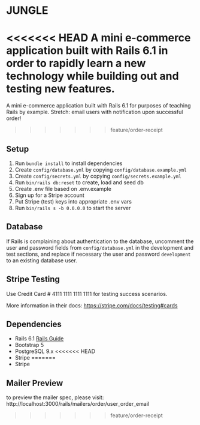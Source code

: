 # JUNGLE

<<<<<<< HEAD
A mini e-commerce application built with Rails 6.1 in order to rapidly learn a new technology while building out and testing new features. 
=======
A mini e-commerce application built with Rails 6.1 for purposes of teaching Rails by example.
Stretch: email users with notification upon successful order!
>>>>>>> feature/order-receipt

## Setup

1. Run `bundle install` to install dependencies
2. Create `config/database.yml` by copying `config/database.example.yml`
3. Create `config/secrets.yml` by copying `config/secrets.example.yml`
4. Run `bin/rails db:reset` to create, load and seed db
5. Create .env file based on .env.example
6. Sign up for a Stripe account
7. Put Stripe (test) keys into appropriate .env vars
8. Run `bin/rails s -b 0.0.0.0` to start the server

## Database

If Rails is complaining about authentication to the database, uncomment the user and password fields from `config/database.yml` in the development and test sections, and replace if necessary the user and password `development` to an existing database user.

## Stripe Testing

Use Credit Card # 4111 1111 1111 1111 for testing success scenarios.

More information in their docs: <https://stripe.com/docs/testing#cards>

## Dependencies

- Rails 6.1 [Rails Guide](http://guides.rubyonrails.org/v6.1/)
- Bootstrap 5
- PostgreSQL 9.x
<<<<<<< HEAD
- Stripe
=======
- Stripe

## Mailer Preview

to preview the mailer spec, please visit: 
http://localhost:3000/rails/mailers/order/user_order_email

>>>>>>> feature/order-receipt
